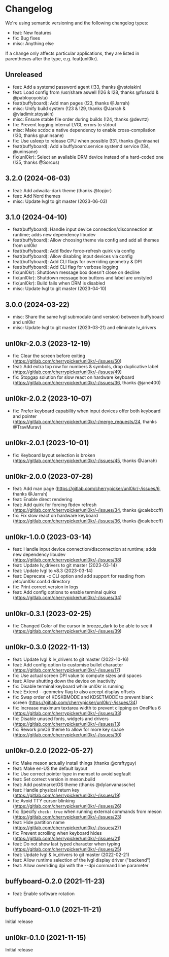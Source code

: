 # Changelog

We're using semantic versioning and the following changelog types:

- feat: New features
- fix: Bug fixes
- misc: Anything else

If a change only affects particular applications, they are listed in parentheses after the type, e.g. feat(unl0kr).

## Unreleased

- feat: Add a systemd password agent (!33, thanks @vstoiakin)
- feat: Load config from /usr/share aswell (!26 & !28, thanks @fossdd & @pabloyoyoista)
- feat(buffyboard): Add man pages (!23, thanks @Jarrah)
- misc: Unify build system (!23 & !29, thanks @Jarrah & @vladimir.stoyakin)
- misc: Ensure stable file order during builds (!24, thanks @devrtz)
- fix: Prevent logging internal LVGL errors to stdout
- misc: Make scdoc a native dependency to enable cross-compilation (!30, thanks @uninsane)
- fix: Use usleep to release CPU when possible (!31, thanks @uninsane)
- feat(buffyboard): Add a buffyboard.service systemd service (!34, @uninsane)
- fix(unl0kr): Select an available DRM device instead of a hard-coded one (!35, thanks @Sorcus)

## 3.2.0 (2024-06-03)

- feat: Add adwaita-dark theme (thanks @topjor)
- feat: Add Nord themes
- misc: Update lvgl to git master (2023-06-03)

## 3.1.0 (2024-04-10)

- feat(buffyboard): Handle input device connection/disconnection at runtime; adds new dependency libudev
- feat(buffyboard): Allow choosing theme via config and add all themes from unl0kr
- feat(buffyboard): Add fbdev force-refresh quirk via config
- feat(buffyboard): Allow disabling input devices via config
- feat(buffyboard): Add CLI flags for overriding geometry & DPI
- feat(buffyboard): Add CLI flag for verbose logging
- fix(unl0kr): Shutdown message box doesn't close on decline
- fix(unl0kr): Shutdown message box buttons and label are unstyled
- fix(unl0kr): Build fails when DRM is disabled
- misc: Update lvgl to git master (2023-04-10)

## 3.0.0 (2024-03-22)

- misc: Share the same lvgl submodule (and version) between buffyboard and unl0kr
- misc: Update lvgl to git master (2023-03-21) and eliminate lv_drivers

## unl0kr-2.0.3 (2023-12-19)

- fix: Clear the screen before exiting (https://gitlab.com/cherrypicker/unl0kr/-/issues/50)
- feat: Add extra top row for numbers & symbols, drop duplicative label (https://gitlab.com/cherrypicker/unl0kr/-/issues/49)
- fix: Stopgap solution for slow react on hardware keyboard (https://gitlab.com/cherrypicker/unl0kr/-/issues/36, thanks @jane400)

## unl0kr-2.0.2 (2023-10-07)

- fix: Prefer keyboard capability when input devices offer both keyboard and pointer (https://gitlab.com/cherrypicker/unl0kr/-/merge_requests/24, thanks @TravMurav)

## unl0kr-2.0.1 (2023-10-01)

- fix: Keyboard layout selection is broken (https://gitlab.com/cherrypicker/unl0kr/-/issues/45, thanks @Jarrah)

## unl0kr-2.0.0 (2023-07-28)

- feat: Add man page (https://gitlab.com/cherrypicker/unl0kr/-/issues/6, thanks @Jarrah)
- feat: Enable direct rendering
- feat: Add quirk for forcing fbdev refresh (https://gitlab.com/cherrypicker/unl0kr/-/issues/34, thanks @calebccff)
- fix: Fix slow react on hardware keyboard (https://gitlab.com/cherrypicker/unl0kr/-/issues/36, thanks @calebccff)

## unl0kr-1.0.0 (2023-03-14)

- feat: Handle input device connection/disconnection at runtime; adds new dependency libudev (https://gitlab.com/cherrypicker/unl0kr/-/issues/38)
- feat: Update lv_drivers to git master (2023-03-14)
- feat: Update lvgl to v8.3 (2023-03-14)
- feat: Deprecate -c CLI option and add support for reading from /etc/unl0kr.conf.d directory
- fix: Print correct version in logs
- feat: Add config options to enable terminal quirks (https://gitlab.com/cherrypicker/unl0kr/-/issues/34)

## unl0kr-0.3.1 (2023-02-25)

- fix: Changed Color of the cursor in breeze_dark to be able to see it (https://gitlab.com/cherrypicker/unl0kr/-/issues/39)

## unl0kr-0.3.0 (2022-11-13)

- feat: Update lvgl & lv_drivers to git master (2022-10-16)
- feat: Add config option to customise bullet character (https://gitlab.com/cherrypicker/unl0kr/-/issues/17)
- fix: Use actual screen DPI value to compute sizes and spaces
- feat: Allow shutting down the device on inactivity
- fix: Disable terminal keyboard while unl0kr is running
- feat: Extend --geometry flag to also accept display offsets
- fix: Swap order of KDSKBMODE and KDSETMODE to prevent blank screen (https://gitlab.com/cherrypicker/unl0kr/-/issues/34)
- fix: Increase maximum textarea width to prevent clipping on OnePlus 6 (https://gitlab.com/cherrypicker/unl0kr/-/issues/33)
- fix: Disable unused fonts, widgets and drivers (https://gitlab.com/cherrypicker/unl0kr/-/issues/13)
- fix: Rework pmOS theme to allow for more key space (https://gitlab.com/cherrypicker/unl0kr/-/issues/30)

## unl0kr-0.2.0 (2022-05-27)

- fix: Make meson actually install things (thanks @craftyguy)
- feat: Make en-US the default layout
- fix: Use correct pointer type in memset to avoid segfault
- feat: Set correct version in meson.build
- feat: Add postmarketOS theme (thanks @dylanvanassche)
- feat: Handle physical return key (https://gitlab.com/cherrypicker/unl0kr/-/issues/19)
- fix: Avoid TTY cursor blinking (https://gitlab.com/cherrypicker/unl0kr/-/issues/26)
- fix: Specify `check: true` when running external commands from meson (https://gitlab.com/cherrypicker/unl0kr/-/issues/23)
- feat: Hide partition name (https://gitlab.com/cherrypicker/unl0kr/-/issues/27)
- fix: Prevent scrolling when keyboard hides (https://gitlab.com/cherrypicker/unl0kr/-/issues/21)
- feat: Do not show last typed character when typing (https://gitlab.com/cherrypicker/unl0kr/-/issues/25)
- feat: Update lvgl & lv_drivers to git master (2022-02-21)
- feat: Allow runtime selection of the lvgl display driver ("backend")
- feat: Allow overriding dpi with the --dpi command line parameter

## buffyboard-0.2.0 (2021-11-23)

- feat: Enable software rotation

## buffyboard-0.1.0 (2021-11-21)

Initial release

## unl0kr-0.1.0 (2021-11-15)

Initial release
